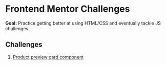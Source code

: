 # Frontend Mentor Challenges

**Goal:** Practice getting better at using HTML/CSS and eventually tackle JS challenges.

## Challenges

1. [Product preview card component](https://github.com/yoonisonline/frontendmentor/tree/main/product-preview-card)
